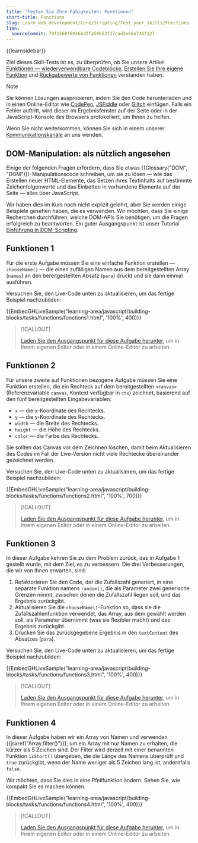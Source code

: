 ```yaml
---
title: "Testen Sie Ihre Fähigkeiten: Funktionen"
short-title: Functions
slug: Learn_web_development/Core/Scripting/Test_your_skills/Functions
l10n:
  sourceCommit: 79f1568f8916bd2fa58653f37cad2e66e746f12f
---
```


{{learnsidebar}}

Ziel dieses Skill-Tests ist es, zu überprüfen, ob Sie unsere Artikel [Funktionen — wiederverwendbare Codeblöcke](/de/docs/Learn_web_development/Core/Scripting/Functions), [Erstellen Sie Ihre eigene Funktion](/de/docs/Learn_web_development/Core/Scripting/Build_your_own_function) und [Rückgabewerte von Funktionen](/de/docs/Learn_web_development/Core/Scripting/Return_values) verstanden haben.

> [!NOTE]
> Sie können Lösungen ausprobieren, indem Sie den Code herunterladen und in einen Online-Editor wie [CodePen](https://codepen.io/), [JSFiddle](https://jsfiddle.net/) oder [Glitch](https://glitch.com/) einfügen.
> Falls ein Fehler auftritt, wird dieser im Ergebnisfenster auf der Seite oder in der JavaScript-Konsole des Browsers protokolliert, um Ihnen zu helfen.
>
> Wenn Sie nicht weiterkommen, können Sie sich in einem unserer [Kommunikationskanäle](/de/docs/MDN/Community/Communication_channels) an uns wenden.

## DOM-Manipulation: als nützlich angesehen

Einige der folgenden Fragen erfordern, dass Sie etwas {{Glossary("DOM", "DOM")}}-Manipulationscode schreiben, um sie zu lösen — wie das Erstellen neuer HTML-Elemente, das Setzen ihres Textinhalts auf bestimmte Zeichenfolgenwerte und das Einbetten in vorhandene Elemente auf der Seite — alles über JavaScript.

Wir haben dies im Kurs noch nicht explizit gelehrt, aber Sie werden einige Beispiele gesehen haben, die es verwenden. Wir möchten, dass Sie einige Recherchen durchführen, welche DOM-APIs Sie benötigen, um die Fragen erfolgreich zu beantworten. Ein guter Ausgangspunkt ist unser Tutorial [Einführung in DOM-Scripting](/de/docs/Learn_web_development/Core/Scripting/DOM_scripting).

## Funktionen 1

Für die erste Aufgabe müssen Sie eine einfache Funktion erstellen — `chooseName()` — die einen zufälligen Namen aus dem bereitgestellten Array (`names`) an den bereitgestellten Absatz (`para`) druckt und sie dann einmal ausführen.

Versuchen Sie, den Live-Code unten zu aktualisieren, um das fertige Beispiel nachzubilden:

{{EmbedGHLiveSample("learning-area/javascript/building-blocks/tasks/functions/functions1.html", '100%', 400)}}

> [!CALLOUT]
>
> [Laden Sie den Ausgangspunkt für diese Aufgabe herunter](https://github.com/mdn/learning-area/blob/main/javascript/building-blocks/tasks/functions/functions1-download.html), um in Ihrem eigenen Editor oder in einem Online-Editor zu arbeiten.

## Funktionen 2

Für unsere zweite auf Funktionen bezogene Aufgabe müssen Sie eine Funktion erstellen, die ein Rechteck auf dem bereitgestellten `<canvas>` (Referenzvariable `canvas`, Kontext verfügbar in `ctx`) zeichnet, basierend auf den fünf bereitgestellten Eingabevariablen:

- `x` — die x-Koordinate des Rechtecks.
- `y` — die y-Koordinate des Rechtecks.
- `width` — die Breite des Rechtecks.
- `height` — die Höhe des Rechtecks.
- `color` — die Farbe des Rechtecks.

Sie sollten das Canvas vor dem Zeichnen löschen, damit beim Aktualisieren des Codes im Fall der Live-Version nicht viele Rechtecke übereinander gezeichnet werden.

Versuchen Sie, den Live-Code unten zu aktualisieren, um das fertige Beispiel nachzubilden:

{{EmbedGHLiveSample("learning-area/javascript/building-blocks/tasks/functions/functions2.html", '100%', 700)}}

> [!CALLOUT]
>
> [Laden Sie den Ausgangspunkt für diese Aufgabe herunter](https://github.com/mdn/learning-area/blob/main/javascript/building-blocks/tasks/functions/functions2-download.html), um in Ihrem eigenen Editor oder in einem Online-Editor zu arbeiten.

## Funktionen 3

In dieser Aufgabe kehren Sie zu dem Problem zurück, das in Aufgabe 1 gestellt wurde, mit dem Ziel, es zu verbessern. Die drei Verbesserungen, die wir von Ihnen erwarten, sind:

1. Refaktorieren Sie den Code, der die Zufallszahl generiert, in eine separate Funktion namens `random()`, die als Parameter zwei generische Grenzen nimmt, zwischen denen die Zufallszahl liegen soll, und das Ergebnis zurückgibt.
2. Aktualisieren Sie die `chooseName()`-Funktion so, dass sie die Zufallszahlenfunktion verwendet, das Array, aus dem gewählt werden soll, als Parameter übernimmt (was sie flexibler macht) und das Ergebnis zurückgibt.
3. Drucken Sie das zurückgegebene Ergebnis in den `textContent` des Absatzes (`para`).

Versuchen Sie, den Live-Code unten zu aktualisieren, um das fertige Beispiel nachzubilden:

{{EmbedGHLiveSample("learning-area/javascript/building-blocks/tasks/functions/functions3.html", '100%', 400)}}

> [!CALLOUT]
>
> [Laden Sie den Ausgangspunkt für diese Aufgabe herunter](https://github.com/mdn/learning-area/blob/main/javascript/building-blocks/tasks/functions/functions3-download.html), um in Ihrem eigenen Editor oder in einem Online-Editor zu arbeiten.

## Funktionen 4

In dieser Aufgabe haben wir ein Array von Namen und verwenden {{jsxref("Array.filter()")}}, um ein Array mit nur Namen zu erhalten, die kürzer als 5 Zeichen sind. Der Filter wird derzeit mit einer benannten Funktion `isShort()` übergeben, die die Länge des Namens überprüft und `true` zurückgibt, wenn der Name weniger als 5 Zeichen lang ist, andernfalls `false`.

Wir möchten, dass Sie dies in eine Pfeilfunktion ändern. Sehen Sie, wie kompakt Sie es machen können.

{{EmbedGHLiveSample("learning-area/javascript/building-blocks/tasks/functions/functions4.html", '100%', 400)}}

> [!CALLOUT]
>
> [Laden Sie den Ausgangspunkt für diese Aufgabe herunter](https://github.com/mdn/learning-area/blob/main/javascript/building-blocks/tasks/functions/functions4-download.html), um in Ihrem eigenen Editor oder in einem Online-Editor zu arbeiten.
